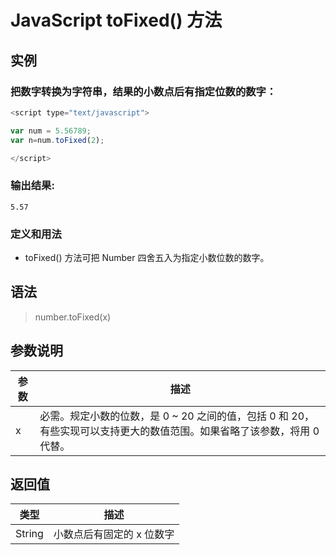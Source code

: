 <!--
 * @Autor: za-wangxuezhong
 * @Date: 2020-10-08 17:07:55
 * @LastEditors: za-wangxuezhong
 * @LastEditTime: 2020-11-23 20:24:04
 * @Description:
 * @ToDo:
 * @JiraID: SOMPO-
-->
<!-- es5 -->
<!-- Num -->
# JavaScript toFixed() 方法
## 实例

### 把数字转换为字符串，结果的小数点后有指定位数的数字：
```JavaScript
<script type="text/javascript">

var num = 5.56789;
var n=num.toFixed(2);

</script>
```
### 输出结果:
```
5.57
```
### 定义和用法
- toFixed() 方法可把 Number 四舍五入为指定小数位数的数字。

## 语法

> number.toFixed(x)

## 参数说明
|参数|描述|
|-|-|
|x|必需。规定小数的位数，是 0 ~ 20 之间的值，包括 0 和 20，有些实现可以支持更大的数值范围。如果省略了该参数，将用 0 代替。|

## 返回值

|类型|描述|
|-|-|
|String|小数点后有固定的 x 位数字|

<br/>

<div style="display:none">
toFixed()
</div>



